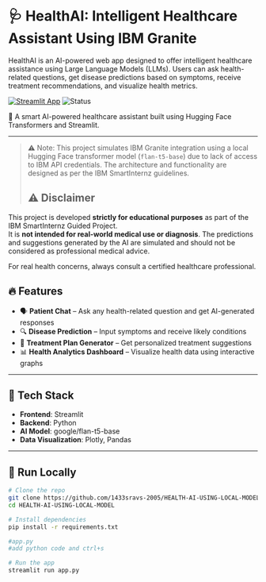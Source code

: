 # 🩺 HealthAI: Intelligent Healthcare Assistant Using IBM Granite

HealthAI is an AI-powered web app designed to offer intelligent healthcare assistance using Large Language Models (LLMs). Users can ask health-related questions, get disease predictions based on symptoms, receive treatment recommendations, and visualize health metrics.

[![Streamlit App](https://img.shields.io/badge/Live%20App-Click%20Here-brightgreen?style=for-the-badge&logo=streamlit)](https://health-ai-using-local-model-h9vvlpf7vyapp5fqfaae7di.streamlit.app/)
![Status](https://img.shields.io/badge/Status-Under%20Development-yellow?style=for-the-badge)




🚀 A smart AI-powered healthcare assistant built using Hugging Face Transformers and Streamlit.


---
> ⚠️ Note:
This project simulates IBM Granite integration using a local Hugging Face transformer model (`flan-t5-base`) due to lack of access to IBM API credentials.
The architecture and functionality are designed as per the IBM SmartInternz guidelines.
> ## ⚠️ Disclaimer

This project is developed **strictly for educational purposes** as part of the IBM SmartInternz Guided Project.  
It is **not intended for real-world medical use or diagnosis**. The predictions and suggestions generated by the AI are simulated and should not be considered as professional medical advice.

For real health concerns, always consult a certified healthcare professional.


## 🔥 Features

- 🗣️ **Patient Chat** – Ask any health-related question and get AI-generated responses
- 🔍 **Disease Prediction** – Input symptoms and receive likely conditions
- 💊 **Treatment Plan Generator** – Get personalized treatment suggestions
- 📊 **Health Analytics Dashboard** – Visualize health data using interactive graphs

---

## 🧠 Tech Stack

- **Frontend**: Streamlit
- **Backend**: Python
- **AI Model**: google/flan-t5-base
- **Data Visualization**: Plotly, Pandas

---

## 🚀 Run Locally

```bash
# Clone the repo
git clone https://github.com/1433sravs-2005/HEALTH-AI-USING-LOCAL-MODEL.git
cd HEALTH-AI-USING-LOCAL-MODEL

# Install dependencies
pip install -r requirements.txt

#app.py
#add python code and ctrl+s

# Run the app
streamlit run app.py

